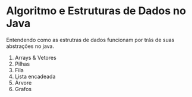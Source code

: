 # Algoritmo e Estruturas de Dados no Java 

Entendendo como as estrutras de dados funcionam por trás de suas abstrações no java. 

1. Arrays & Vetores 
2. Pilhas
3. Fila
4. Lista encadeada 
5. Árvore 
6. Grafos